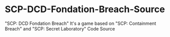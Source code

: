 # SCP-DCD-Fondation-Breach-Source
"SCP: DCD Fondation Breach" It's a game based on "SCP: Containment Breach" and "SCP: Secret Laboratory" Code Source
